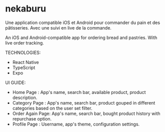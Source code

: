 # nekaburu
Une application compatible iOS et Android pour commander du pain et des pâtisseries. Avec une suivi en live de la commande.

An iOS and Android-compatible app for ordering bread and pastries. With live order tracking.

TECHNOLOGIES:
- React Native
- TypeScript
- Expo

UI GUIDE:
- Home Page : App's name, search bar, available product, product description.
- Category Page : App's name, search bar, product gouped in different categories based on the user set filter.
- Order Again Page: App's name, search bar, bought product history with repurchase option.
- Profile Page : Username, app's theme, configuration settings.
